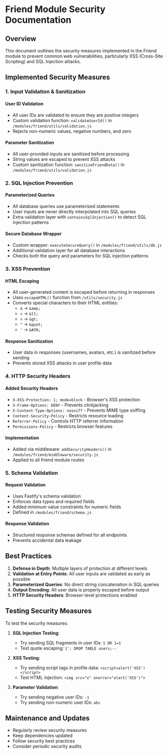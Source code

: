 # Friend Module Security Documentation

## Overview
This document outlines the security measures implemented in the Friend module to prevent common web vulnerabilities, particularly XSS (Cross-Site Scripting) and SQL Injection attacks.

## Implemented Security Measures

### 1. Input Validation & Sanitization

#### User ID Validation
- All user IDs are validated to ensure they are positive integers
- Custom validation function: `validateUserId()` in `/modules/friend/utils/validation.js`
- Rejects non-numeric values, negative numbers, and zero

#### Parameter Sanitization
- All user-provided inputs are sanitized before processing
- String values are escaped to prevent XSS attacks
- Custom sanitization function: `sanitizeFriendData()` in `/modules/friend/utils/validation.js`

### 2. SQL Injection Prevention

#### Parameterized Queries
- All database queries use parameterized statements
- User inputs are never directly interpolated into SQL queries
- Extra validation layer with `containsSqlInjection()` to detect SQL injection patterns

#### Secure Database Wrapper
- Custom wrapper: `executeSecureQuery()` in `/modules/friend/utils/db.js`
- Additional validation layer for all database interactions
- Checks both the query and parameters for SQL injection patterns

### 3. XSS Prevention

#### HTML Escaping
- All user-generated content is escaped before returning in responses
- Uses `escapeHTML()` function from `/utils/security.js`
- Converts special characters to their HTML entities:
  - `&` → `&amp;`
  - `<` → `&lt;`
  - `>` → `&gt;`
  - `"` → `&quot;`
  - `'` → `&#39;`

#### Response Sanitization
- User data in responses (usernames, avatars, etc.) is sanitized before sending
- Prevents stored XSS attacks in user profile data

### 4. HTTP Security Headers

#### Added Security Headers
- `X-XSS-Protection: 1; mode=block` - Browser's XSS protection
- `X-Frame-Options: DENY` - Prevents clickjacking
- `X-Content-Type-Options: nosniff` - Prevents MIME type sniffing
- `Content-Security-Policy` - Restricts resource loading
- `Referrer-Policy` - Controls HTTP referrer information
- `Permissions-Policy` - Restricts browser features

#### Implementation
- Added via middleware: `addSecurityHeaders()` in `/modules/friend/middleware/security.js`
- Applied to all friend module routes

### 5. Schema Validation

#### Request Validation
- Uses Fastify's schema validation
- Enforces data types and required fields
- Added minimum value constraints for numeric fields
- Defined in `/modules/friend/schema.js`

#### Response Validation
- Structured response schemas defined for all endpoints
- Prevents accidental data leakage

## Best Practices

1. **Defense in Depth**: Multiple layers of protection at different levels
2. **Validation at Entry Points**: All user inputs are validated as early as possible
3. **Parameterized Queries**: No direct string concatenation in SQL queries
4. **Output Encoding**: All user data is properly escaped before output
5. **HTTP Security Headers**: Browser-level protections enabled

## Testing Security Measures

To test the security measures:

1. **SQL Injection Testing**:
   - Try sending SQL fragments in user IDs: `1 OR 1=1`
   - Test quote escaping: `1'; DROP TABLE users;--`

2. **XSS Testing**:
   - Try sending script tags in profile data: `<script>alert('XSS')</script>`
   - Test HTML injection: `<img src="x" onerror="alert('XSS')">`

3. **Parameter Validation**:
   - Try sending negative user IDs: `-1`
   - Try sending non-numeric user IDs: `abc`

## Maintenance and Updates

- Regularly review security measures
- Keep dependencies updated
- Follow security best practices
- Consider periodic security audits
